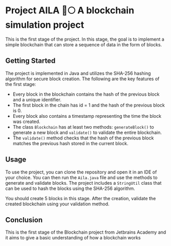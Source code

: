 # Project AILA :rocket::full_moon: A blockchain simulation project

This is the first stage of the project. In this stage, the goal is to implement a simple blockchain that can store a sequence of data in the form of blocks.

## Getting Started
The project is implemented in Java and utilizes the SHA-256 hashing algorithm for secure block creation. The following are the key features of the first stage:
- Every block in the blockchain contains the hash of the previous block and a unique identifier.
- The first block in the chain has id = 1 and the hash of the previous block is 0.
- Every block also contains a timestamp representing the time the block was created.
- The class `Blockchain` has at least two methods: `generateBlock()` to generate a new block and `validate()` to validate the entire blockchain.
- The `validate()` method checks that the hash of the previous block matches the previous hash stored in the current block.

## Usage
To use the project, you can clone the repository and open it in an IDE of your choice. You can then run the `Aila.java` file and use the methods to generate and validate blocks. The project includes a `StringUtil` class that can be used to hash the blocks using the SHA-256 algorithm.

You should create 5 blocks in this stage. After the creation, validate the created blockchain using your validation method.

## Conclusion
This is the first stage of the Blockchain project from Jetbrains Academy and it aims to give a basic understanding of how a blockchain works
